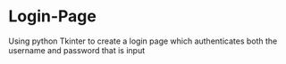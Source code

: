 # Login-Page
Using python Tkinter to create a login page which authenticates both the username and password that is input
